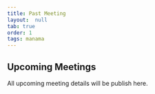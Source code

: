 ```yaml
---
title: Past Meeting
layout:  null
tab: true
order: 1
tags: manama
---
```


## Upcoming Meetings

All upcoming meeting details will be publish here.